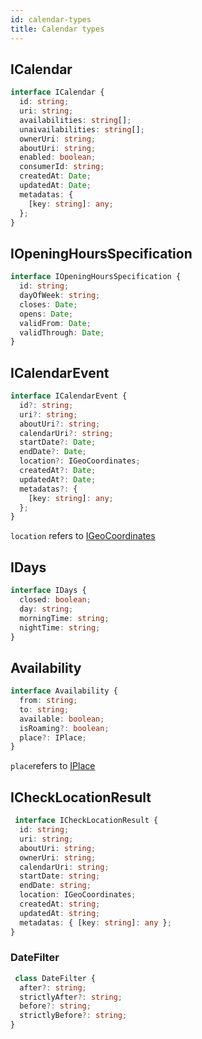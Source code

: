```yaml
---
id: calendar-types
title: Calendar types
---
```


## ICalendar

```ts
interface ICalendar {
  id: string;
  uri: string;
  availabilities: string[];
  unaivailabilities: string[];
  ownerUri: string;
  aboutUri: string;
  enabled: boolean;
  consumerId: string;
  createdAt: Date;
  updatedAt: Date;
  metadatas: {
    [key: string]: any;
  };
}
```

## IOpeningHoursSpecification
```ts
interface IOpeningHoursSpecification {
  id: string;
  dayOfWeek: string;
  closes: Date;
  opens: Date;
  validFrom: Date;
  validThrough: Date;
}
```

## ICalendarEvent
```ts
interface ICalendarEvent {
  id?: string;
  uri?: string;
  aboutUri?: string;
  calendarUri?: string;
  startDate?: Date;
  endDate?: Date;
  location?: IGeoCoordinates;
  createdAt?: Date;
  updatedAt?: Date;
  metadatas?: {
    [key: string]: any;
  };
}
```

`location` refers to [IGeoCoordinates](place-types#igeocoordinates)

## IDays
```ts
interface IDays {
  closed: boolean;
  day: string;
  morningTime: string;
  nightTime: string;
}
```

## Availability
```ts
interface Availability {
  from: string;
  to: string;
  available: boolean;
  isRoaming?: boolean;
  place?: IPlace;
}
```
`place`refers to [IPlace](place-types#iplace)

## ICheckLocationResult

```ts
 interface ICheckLocationResult {
  id: string;
  uri: string;
  aboutUri: string;
  ownerUri: string;
  calendarUri: string;
  startDate: string;
  endDate: string;
  location: IGeoCoordinates;
  createdAt: string;
  updatedAt: string;
  metadatas: { [key: string]: any };
}
```

### DateFilter
```ts
 class DateFilter {
  after?: string;
  strictlyAfter?: string;
  before?: string;
  strictlyBefore?: string;
}
``````